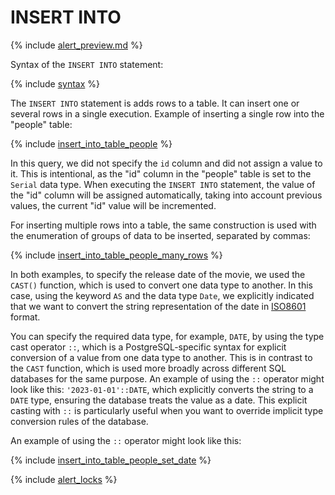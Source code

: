 # INSERT INTO

<!-- markdownlint-disable blanks-around-fences -->

{% include [alert_preview.md](../_includes/alert_preview.md) %}

Syntax of the `INSERT INTO` statement:

{% include [syntax](../_includes/statements/insert_into/syntax.md) %}

The `INSERT INTO` statement is adds rows to a table. It can insert one or several rows in a single execution. Example of inserting a single row into the "people" table:

{% include [insert_into_table_people](../_includes/statements/insert_into/insert_into_table_people.md) %}

In this query, we did not specify the `id` column and did not assign a value to it. This is intentional, as the "id" column in the "people" table is set to the `Serial` data type. When executing the `INSERT INTO` statement, the value of the "id" column will be assigned automatically, taking into account previous values, the current "id" value will be incremented.

For inserting multiple rows into a table, the same construction is used with the enumeration of groups of data to be inserted, separated by commas:

{% include [insert_into_table_people_many_rows](../_includes/statements/insert_into/insert_into_table_people_many_rows.md) %}

In both examples, to specify the release date of the movie, we used the `CAST()` function, which is used to convert one data type to another. In this case, using the keyword `AS` and the data type `Date`, we explicitly indicated that we want to convert the string representation of the date in [ISO8601](https://en.wikipedia.org/wiki/ISO_8601) format.

You can specify the required data type, for example, `DATE`, by using the type cast operator `::`, which is a PostgreSQL-specific syntax for explicit conversion of a value from one data type to another. This is in contrast to the `CAST` function, which is used more broadly across different SQL databases for the same purpose. An example of using the `::` operator might look like this: `'2023-01-01'::DATE`, which explicitly converts the string to a `DATE` type, ensuring the database treats the value as a date. This explicit casting with `::` is particularly useful when you want to override implicit type conversion rules of the database.

An example of using the `::` operator might look like this:

{% include [insert_into_table_people_set_date](../_includes/statements/insert_into/insert_into_table_people_set_date.md) %}

{% include [alert_locks](../_includes/alert_locks.md) %}